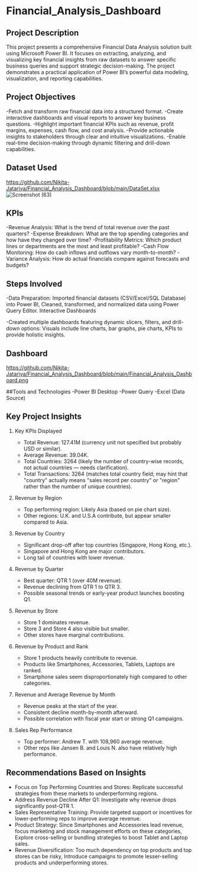 # Financial_Analysis_Dashboard
## Project Description
This project presents a comprehensive Financial Data Analysis solution built using Microsoft Power BI. It focuses on extracting, analyzing, and visualizing key financial insights from raw datasets to answer specific business queries and support strategic decision-making. The project demonstrates a practical application of Power BI’s powerful data modeling, visualization, and reporting capabilities.

## Project Objectives
-Fetch and transform raw financial data into a structured format.
-Create interactive dashboards and visual reports to answer key business questions.
-Highlight important financial KPIs such as revenue, profit margins, expenses, cash flow, and cost analysis.
-Provide actionable insights to stakeholders through clear and intuitive visualizations.
-Enable real-time decision-making through dynamic filtering and drill-down capabilities.

## Dataset Used
https://github.com/Nikita-Jatariya/Financial_Analysis_Dashboard/blob/main/DataSet.xlsx
![Screenshot (63)](https://github.com/user-attachments/assets/c32a24f1-edec-4457-b349-bebd24f6475d)


## KPIs
-Revenue Analysis: What is the trend of total revenue over the past quarters?
-Expense Breakdown: What are the top spending categories and how have they changed over time?
-Profitability Metrics: Which product lines or departments are the most and least profitable?
-Cash Flow Monitoring: How do cash inflows and outflows vary month-to-month?
-Variance Analysis: How do actual financials compare against forecasts and budgets?

## Steps Involved

-Data Preparation: Imported financial datasets (CSV/Excel/SQL Database) into Power BI, Cleaned, transformed, and normalized data using Power Query Editor.
 Interactive Dashboards

-Created multiple dashboards featuring dynamic slicers, filters, and drill-down options: Visuals include line charts, bar graphs, pie charts, KPIs to provide holistic insights.

## Dashboard
https://github.com/Nikita-Jatariya/Financial_Analysis_Dashboard/blob/main/Financial_Analysis_Dashboard.png

##Tools and Technologies
-Power BI Desktop
-Power Query
-Excel (Data Source)

## Key Project Insights
1. Key KPIs Displayed
   - Total Revenue: 127.41M (currency unit not specified but probably USD or similar).
   - Average Revenue: 39.04K.
   - Total Countries: 3264 (likely the number of country-wise records, not actual countries — needs clarification).
   - Total Transactions: 3264 (matches total country field; may hint that "country" actually means "sales record per country" or "region" rather than the number of unique countries).

2. Revenue by Region
   - Top performing region: Likely Asia (based on pie chart size).
   - Other regions: U.K. and U.S.A contribute, but appear smaller compared to Asia.

3. Revenue by Country
   - Significant drop-off after top countries (Singapore, Hong Kong, etc.).
   - Singapore and Hong Kong are major contributors.
   - Long tail of countries with lower revenue.

4. Revenue by Quarter
   - Best quarter: QTR 1 (over 40M revenue).
   - Revenue declining from QTR 1 to QTR 3.
   - Possible seasonal trends or early-year product launches boosting Q1.

5. Revenue by Store
   - Store 1 dominates revenue.
   - Store 3 and Store 4 also visible but smaller.
   - Other stores have marginal contributions.

6. Revenue by Product and Rank
   - Store 1 products heavily contribute to revenue.
   - Products like Smartphones, Accessories, Tablets, Laptops are ranked.
   - Smartphone sales seem disproportionately high compared to other categories.

7. Revenue and Average Revenue by Month
   - Revenue peaks at the start of the year.
   - Consistent decline month-by-month afterward.
   - Possible correlation with fiscal year start or strong Q1 campaigns.

8. Sales Rep Performance
   - Top performer: Andrew T. with 108,960 average revenue.
   - Other reps like Jansen B. and Louis N. also have relatively high performance.

## Recommendations Based on Insights
- Focus on Top Performing Countries and Stores: Replicate successful strategies from these markets to underperforming regions.
- Address Revenue Decline After Q1: Investigate why revenue drops significantly post-QTR 1.
- Sales Representative Training: Provide targeted support or incentives for lower-performing reps to improve average revenue.
- Product Strategy: Since Smartphones and Accessories lead revenue, focus marketing and stock management efforts on these categories, Explore cross-selling or bundling strategies to boost Tablet and Laptop sales.
- Revenue Diversification: Too much dependency on top products and top stores can be risky, Introduce campaigns to promote lesser-selling products and underperforming stores.





